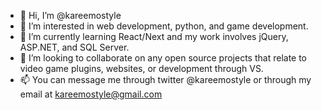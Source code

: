 - 👋 Hi, I’m @kareemostyle
- 👀 I’m interested in web development, python, and game development.
- 🌱 I’m currently learning React/Next and my work involves jQuery, ASP.NET, and SQL Server.
- 💞️ I’m looking to collaborate on any open source projects that relate to video game plugins, websites, or development through VS.
- 📫 You can message me through twitter @kareemostyle or through my email at kareemostyle@gmail.com

<!---
kareemostyle/kareemostyle is a ✨ special ✨ repository because its `README.md` (this file) appears on your GitHub profile.
You can click the Preview link to take a look at your changes.
--->
